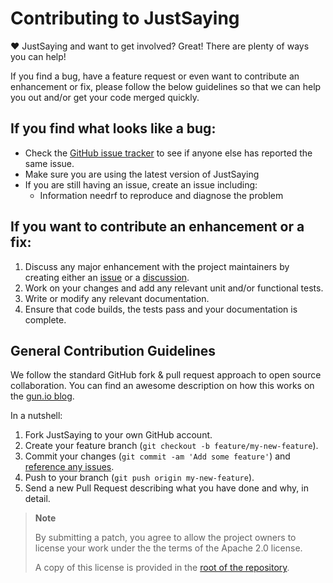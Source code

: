 # Contributing to JustSaying

:heart: JustSaying and want to get involved?
Great! There are plenty of ways you can help!

If you find a bug, have a feature request or even want to contribute an enhancement or fix, please follow the below guidelines so that we can help you out and/or get your code merged quickly.

## If you find what looks like a bug:

* Check the [GitHub issue tracker](http://github.com/justeattakeaway/JustSaying/issues/ "JustSaying issues") to see if anyone else has reported the same issue.
* Make sure you are using the latest version of JustSaying
* If you are still having an issue, create an issue including:
  * Information needrf to reproduce and diagnose the problem

## If you want to contribute an enhancement or a fix:

1. Discuss any major enhancement with the project maintainers by creating either an [issue](https://github.com/justeattakeaway/JustSaying/issues/new/choose) or a [discussion](https://github.com/justeattakeaway/JustSaying/discussions).
1. Work on your changes and add any relevant unit and/or functional tests.
1. Write or modify any relevant documentation.
1. Ensure that code builds, the tests pass and your documentation is complete.

## General Contribution Guidelines

We follow the standard GitHub fork & pull request approach to open source collaboration.
You can find an awesome description on how this works on the [gun.io blog](https://gun.io/blog/how-to-github-fork-branch-and-pull-request/ "How to GitHub: Fork, Branch, Track, Squash and Pull Request").

In a nutshell:

1. Fork JustSaying to your own GitHub account.
1. Create your feature branch (`git checkout -b feature/my-new-feature`).
1. Commit your changes (`git commit -am 'Add some feature'`) and [reference any issues](https://github.com/blog/831-issues-2-0-the-next-generation "Issues 2.0: The Next Generation").
1. Push to your branch (`git push origin my-new-feature`).
1. Send a new Pull Request describing what you have done and why, in detail.

> **Note**
>
> By submitting a patch, you agree to allow the project owners to license your work under the the terms of the Apache 2.0 license.
>
> A copy of this license is provided in the [root of the repository](https://github.com/justeattakeaway/JustSaying/blob/main/LICENSE).
